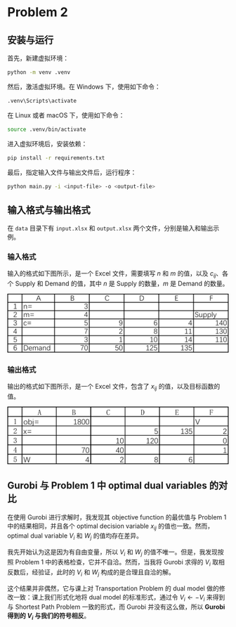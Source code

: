 # Problem 2

## 安装与运行

首先，新建虚拟环境：

```bash
python -m venv .venv
```

然后，激活虚拟环境。在 Windows 下，使用如下命令：

```bash
.venv\Scripts\activate
```

在 Linux 或者 macOS 下，使用如下命令：

```bash
source .venv/bin/activate
```

进入虚拟环境后，安装依赖：

```bash
pip install -r requirements.txt
```

最后，指定输入文件与输出文件后，运行程序：

```bash
python main.py -i <input-file> -o <output-file>
```

## 输入格式与输出格式

在 `data` 目录下有 `input.xlsx` 和 `output.xlsx` 两个文件，分别是输入和输出示例。

### 输入格式

输入的格式如下图所示，是一个 Excel 文件，需要填写 $n$ 和 $m$ 的值，以及 $c_{ij}$、各个 Supply 和 Demand 的值，其中 $n$ 是 Supply 的数量，$m$ 是 Demand 的数量。

![输入示例](./assets/input.png)

### 输出格式

输出的格式如下图所示，是一个 Excel 文件，包含了 $x_{ij}$ 的值，以及目标函数的值。

![输出示例](./assets/output.png)

## Gurobi 与 Problem 1 中 optimal dual variables 的对比

在使用 Gurobi 进行求解时，我发现其 objective function 的最优值与 Problem 1 中的结果相同，并且各个 optimal decision variable $x_{ij}$ 的值也一致。然而，optimal dual variable $V_i$ 和 $W_j$ 的值均存在差异。

我先开始认为这是因为有自由变量，所以 $V_i$ 和 $W_j$ 的值不唯一。但是，我发现按照 Problem 1 中的表格检查，它并不自洽。然而，当我将 Gurobi 求得的 $V_i$ 取相反数后，经验证，此时的 $V_i$ 和 $W_j$ 构成的是合理且自洽的解。

这个结果并非偶然，它与课上对 Transportation Problem 的 dual model 做的修改一致：课上我们形式化地将 dual model 的标准形式，通过令 $V_i \gets -V_i$ 来得到与 Shortest Path Problem 一致的形式，而 Gurobi 并没有这么做，所以 **Gurobi 得到的 $V_i$ 与我们的符号相反**。
